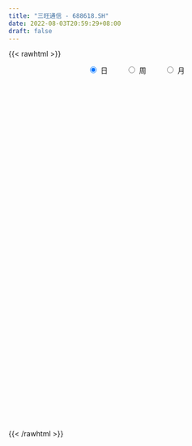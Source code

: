 ```yaml
---
title: "三旺通信 - 688618.SH"
date: 2022-08-03T20:59:29+08:00
draft: false
---
```

{{< rawhtml >}}
    <div style="text-align: center">
        <label style="padding: 1rem;"><input style="margin-right: .5rem" type="radio" name="period" value="D" checked onclick="period_change(this)">日</label>
        <label style="padding: 1rem;"><input style="margin-right: .5rem" type="radio" name="period" value="W" onclick="period_change(this)">周</label>
        <label style="padding: 1rem;"><input style="margin-right: .5rem" type="radio" name="period" value="M" onclick="period_change(this)">月</label>
    </div>
    <div id="chart" style="height: 700px;"></div> 
    <script type="text/javascript">
        const D_v = [82410.55,52771.64,32310.27,52293.58,42989.84,40256.23,26886.04,33022.17,18495.44,14700.48,17537.57,16247.45,14354.09,11498.94,12226.34,11566.87,13169.06,8322.78,8473.64,6680.79,5982.75,11566.74,9671.95,6617.05,6735.14,5851.01,6530.9,5878.49,5068.67,5089.34,5555.35,7016.86,7411.3,2977.4,3873.12,3805.27,3711.82,5692.34,4330.11,6990.05,4941.89,5460.4,5880.59,4583.09,3386.06,2675.76,3792.7,4412.23,3241.37,8713.02,6959.62,8894.4,6658.7,4575.07,3908.19,3268.62,4344.69,5184.12,3126.96,2421.27,3398.87,6256.43,5050.56,3744.61,3896.1,3354.12,4551.07,3575.09,2921.23,1984.42,2744.84,7161.34,4845.03,2860.3,4068.12,11746.64,5007.3,4928.15,3505.89,15954.44,6243.9,3485.09,3811.72,2735.45,2957.15,2783.79,2381.39,2276.12,2968.94,3758.47,2963.72,2315.63,1891.03,2740.35,2974.62,4617.99,5600.25,5397.91,3890.64,7997.55,10295.6,10812.98,5951.69,4628.51,4761.71,3069.54,5065.37,4749.58,3743.07,3417.82,3888.72,2890.37,3538.62,3254.82,4026.87,2886.43,2908.43,2367.77,2892.99,23222.5,14821.25,9493.7,6146.88,4586.19,3374.86,7463.74,4877.97,4930.39,4942.15,5731.71,5901.63,3163.35,4785.61,3490.63,3411.56,5909.64,6695.97,4784.94,10550.48,6534.28,7147.31,16222.86,8668.65,11010.19,7841.01,6598.11,6290.45,4614.89,5799.26,7290.54,5861.16,3417.34,3878.1,5493.45,2622.43,1880.63,4475.99,5403.12,4673.73,4290.11,5884.79,4344.33,4102.28,4503.77,2806.31,2092.79,2120.73,2206.15,2318.65,3129.44,1916.23,3190.41,2144.69,2049.88,1988.01,2537.13,1902.36,1460.43,1303.88,1920.14,2307.27,1252.92,1454.97,773.67,1087.57,956.79,1687.76,2190.53,1291.87,1738.24,943.61,1235.04,899.29,1430.21,906.07,1542.39,967.5,4491.36,3382.14,2159.25,2247.64,3088.07,1488.64,1790.41,2512.2,1247.28,1799.33,2419.46,3590.97,2974.51,5790.31,3363.77,5855.46,6851.53,3356.41,6801.88,5434.51,10105.76,8864.39,11811.49,4026.34,4448.23,4217.92,4245.35,2921.28,3116.75,2552.08,1295.48,1862.57,1528.92,2167.52,1558.07,1807.4,1916.31,1212.29,2123.01,1300.25,1840.1,2369.04,3993.53,4529.45,1568.78,1940.35,2468.53,3531.74,4470.19,3249.76,2114.62,3097.07,2094.12,1982.58,2762.76,4703.81,4024.21,8303.34,5969.28,3080.93,6828.0,6454.76,5034.6,5105.77,3984.01,4297.49,4803.62,9970.55,6228.62,13482.95,7909.45,6705.73,6854.36,3615.42,3740.62,4590.83,5651.55,5427.6,4113.63,3976.26,5135.77,3898.26,4500.74,5501.81,2680.76,3881.29,3019.67,3335.68,2951.04,4132.73,3097.86,3505.39,2575.07,2961.14,2637.29,5652.45,3079.46,3604.93,2344.58,2067.55,1962.41,1204.52,2046.0,2530.17,2437.98,1533.63,1589.59,1811.97,1344.81,2341.91,2158.44,1380.52,1145.28,1598.69,2268.51,1923.98,1265.92,979.82,1565.52,1539.77,2567.69,1834.04,3554.46,1607.87,1882.45,3673.96,1920.12,1451.46,1655.6,1477.99,1930.52,2503.14,1312.68,2193.13,2261.77,1896.42,1333.51,1031.5,1715.33,1533.92,2038.69,1643.87,1144.38,3237.89,1563.03,2883.63,3616.32,1630.76,2431.55,1813.21,1205.23,1758.3,2762.3,1934.99,1643.45,2752.11,1670.22,1252.8,1134.15,1914.95,3849.63,4138.47,3063.06,2798.93,2294.74,1379.8,2016.39,1963.59,932.43,1908.04,2515.25,1776.41,2376.88,1603.4,1903.25,1353.82,3488.08,3665.6,1389.75,1643.11,1452.48,1038.75,1251.94,1683.87,1145.95,1183.99,6259.74,5541.44,4199.94]
const D_histogram = [0.0,-0.4792706553,-0.6494289105,-0.1770139946,0.1766524151,0.5320354768,0.6835808936,0.1107400363,-0.4409079451,-0.7310930151,-0.7747877142,-0.707155649,-0.6508136617,-0.5245225542,-0.5072323921,-0.4795164781,-0.5541159323,-0.6200243844,-0.5301130204,-0.5100532778,-0.5202625191,-0.6759963086,-0.5833001888,-0.5949698479,-0.6764679222,-0.7550757187,-0.870064412,-0.9775088144,-0.9319653874,-0.760801175,-0.553238694,-0.2073996878,-0.0031466714,0.1514406587,0.2926148537,0.3528586021,0.4069158259,0.53182997,0.561292941,0.687011151,0.7289724624,0.7739258428,0.7145258679,0.5299395702,0.3430041136,0.2689130846,0.1967078636,0.1941154274,0.213150402,0.3808271616,0.4954420367,0.643689727,0.7712323176,0.7414219412,0.7034797147,0.6314700984,0.5359760807,0.4225269085,0.2804717796,0.1949412277,0.1137788128,0.1542213994,0.2256542414,0.2758761673,0.2635932901,0.2581254375,0.1417556292,0.003133313,-0.0177323303,-0.0727843503,-0.0377218923,0.1222699486,0.1655518136,0.1962153809,0.2360606934,0.0435469793,-0.0816720657,-0.2319902693,-0.2881613725,-0.653778517,-0.9316798519,-1.04729,-1.0514553622,-0.9812399273,-0.8530848817,-0.712533456,-0.5788906225,-0.4335663244,-0.3098864474,-0.1621540724,-0.0718148681,-0.015000698,0.0255146468,0.0778828815,0.1468828938,0.2510734604,0.3821356987,0.4355070937,0.4925524919,0.6077762474,0.678649292,0.7030603998,0.6265449012,0.6169889351,0.5770208201,0.5270673031,0.5169448472,0.4341372938,0.3040181382,0.205894497,0.1599411478,0.1225662972,0.127986073,0.1047696809,0.1041498955,0.0632433227,-0.0034666887,-0.0228562413,-0.0772499144,0.1959738969,0.4013109541,0.3967040326,0.4072644297,0.3345903175,0.2798020725,0.3246125534,0.2673019997,0.2351710612,0.1280731363,-0.0321774772,-0.2242891682,-0.3326149636,-0.2996638824,-0.3202445846,-0.2730136393,-0.1379082668,-0.0202252255,-0.000633639,0.0630260434,0.0589285237,0.1522032751,0.4225261221,0.5461783701,0.5976150174,0.690989105,0.6037915753,0.4576642608,0.3641809876,0.2752174765,0.092291294,0.0264141741,-0.0826828847,-0.1025573063,-0.2490279805,-0.3319456425,-0.3718407856,-0.3320535999,-0.1964268956,-0.1088620026,-0.0181110779,-0.0915379345,-0.1795711369,-0.2634388926,-0.3531006195,-0.4523760713,-0.4825189029,-0.4558018493,-0.4059331648,-0.3706840772,-0.363470167,-0.3542326066,-0.3874377301,-0.411436204,-0.4236392824,-0.43258756,-0.458462406,-0.454254568,-0.4354821434,-0.3756636157,-0.3428137131,-0.3297224563,-0.2906596989,-0.2947778442,-0.2484920078,-0.1616249457,-0.0841401753,-0.0432095696,0.0448763874,0.1137643232,0.1310109082,0.1351086525,0.1342712676,0.1288021517,0.1038304979,0.0830236752,0.1078484463,0.0927185053,0.2343697025,0.1772344968,0.1327502643,0.1901222247,0.2332281469,0.2856609642,0.320118352,0.3694911099,0.3616026991,0.3652767028,0.3821926102,0.3999068423,0.4143668411,0.4863496639,0.4529349301,0.5488222495,0.5401485069,0.5494008168,0.6262256862,0.6403935896,0.7783747785,0.7156419192,0.5096175514,0.3759436748,0.2803665289,0.2698366964,0.1032279138,-0.0148633467,-0.1633288958,-0.3207628615,-0.3842129424,-0.4260353694,-0.4358223411,-0.458485272,-0.4091280459,-0.3807407228,-0.3667554307,-0.3470162121,-0.3749685172,-0.3864588224,-0.3638117239,-0.3322513162,-0.2481381517,-0.2427815834,-0.2188688519,-0.1968437081,-0.1020409488,0.0189622018,0.1780806185,0.2061993634,0.2255708939,0.1587963275,0.1177467573,0.0774738646,0.0836565594,0.1088692895,0.1731577978,0.4094213385,0.4823336568,0.4683607257,0.3951275624,0.3929888067,0.3427296286,0.2284251293,0.1617744533,-0.0224921941,-0.0065622992,0.1365795019,0.0689279886,0.38180957,0.5457874822,0.3717465033,0.0515539595,-0.1808409906,-0.2179760817,-0.3204592199,-0.2688982362,-0.1030919439,-0.0496343534,0.0774966656,0.0576161353,0.0830722659,0.0633067863,0.2017985294,0.2001048082,0.0731640173,-0.0900536283,-0.326597942,-0.5295871936,-0.6920385944,-0.8464299843,-0.9646870495,-1.068490465,-1.0832438002,-1.0357490612,-0.9161823211,-0.8647501733,-0.8299452669,-0.7525262498,-0.5945812628,-0.5302967013,-0.4471058498,-0.4319880558,-0.4280743918,-0.3378771394,-0.2026626172,-0.1192487154,-0.0475144526,-0.0646104447,-0.128043763,-0.2602993139,-0.2718117013,-0.2670483814,-0.1968416165,-0.1590473109,-0.0608624597,0.0388950661,0.0941150816,0.1342650326,0.1115044842,0.0208957324,-0.142636439,-0.1400377022,-0.109709583,0.0968413123,0.3313209859,0.4898486608,0.5728372251,0.6557919895,0.6792754229,0.7303508553,0.7777857496,0.7267820427,0.6501958581,0.5722332746,0.5351194579,0.5256111324,0.4988825001,0.2791060995,0.177683237,0.1240832021,0.0149162045,-0.016176696,0.0607684434,0.159776157,0.3793770426,0.5351897231,0.5867502375,0.5389330021,0.4364878061,0.3673578521,0.2619072661,0.1411752725,0.0519721073,0.0355897478,0.0752003823,0.0934134746,0.0600330884,-0.0449153681,-0.010427903,-0.0881635841,0.0182026586,0.1035168279,0.0247852698,-0.0518643157,-0.1109472976,-0.1480116543,-0.2513196262,-0.3257035895,-0.3977385223,-0.3608719729,-0.3053596138,-0.4139585413,-0.4011645799,-0.3069348396,-0.2443985695,-0.0104426752,0.2568120309,0.3554821286,0.396110832,0.3647806649,0.3261732871,0.3385301565,0.353969487,0.3454740089,0.2865348832,0.4798511693,0.591581387,0.5798756043]
const D_fast = [0.0,-0.5990883191,-0.9316038019,-0.5034423847,-0.1056128712,0.3827790596,0.7052196999,0.1600638517,-0.501811116,-0.9747694398,-1.2121610674,-1.3213179145,-1.4276793427,-1.4325188736,-1.5420368096,-1.6342000152,-1.8473284524,-2.0682430006,-2.1108598917,-2.2183134685,-2.3585883397,-2.6833212063,-2.7364501337,-2.8968622547,-3.1474773096,-3.4148540357,-3.7473588321,-4.0991804381,-4.2866283579,-4.3056644392,-4.2364116318,-3.9424225476,-3.738956199,-3.5465087043,-3.3321807958,-3.1837223969,-3.0279362166,-2.77006458,-2.6002783738,-2.302807376,-2.078602949,-1.8401681079,-1.7209366158,-1.7730380209,-1.8742224492,-1.881085207,-1.9041134622,-1.8581770414,-1.7858544663,-1.5229709164,-1.2844955321,-0.9753254101,-0.65497474,-0.4994296311,-0.3615019289,-0.2756440206,-0.2371440182,-0.2449614633,-0.3168986472,-0.3536938922,-0.4064116039,-0.3274136675,-0.1995672652,-0.0803762974,-0.026760852,0.0323026547,-0.0486282462,-0.1864672343,-0.2117659601,-0.2850140677,-0.2593820828,-0.0688227547,0.0158470637,0.0955644762,0.1944249621,0.0127979928,-0.1328390686,-0.3411548395,-0.4693662858,-0.9984280596,-1.5092493574,-1.8866820055,-2.1537112084,-2.3288057552,-2.4139219301,-2.4515038684,-2.4625836906,-2.4256509735,-2.3794427084,-2.2722488515,-2.1998633642,-2.1467993686,-2.0999053621,-2.0280664071,-1.9223456713,-1.7553867395,-1.5287905766,-1.3665424082,-1.186358887,-0.9191910697,-0.6786557021,-0.4784794944,-0.3983587676,-0.2536675,-0.1493804099,-0.0675671011,0.0515466548,0.0772734248,0.0231588038,-0.0234912132,-0.0294592754,-0.0361925518,0.0012237422,0.0041997704,0.0296174589,0.0045217168,-0.0630549669,-0.0881585798,-0.1618647314,0.1603525541,0.4660173498,0.5605864365,0.6729629411,0.6839364082,0.6990986813,0.8250623006,0.8345772467,0.8612390735,0.7861594327,0.6178644499,0.3696804668,0.1782009306,0.1362360412,0.0355941929,0.0145717284,0.1152000342,0.2278267691,0.2472599458,0.326676139,0.3373107503,0.4686363205,0.844590698,1.1047875385,1.3056279401,1.571749304,1.6354996682,1.6037884188,1.6013503925,1.5811912506,1.4213378915,1.3620643151,1.2322965352,1.186782787,0.9780551177,0.812151045,0.6792957055,0.6360694913,0.7225894717,0.7829388641,0.8691620192,0.772850679,0.6399246924,0.4901972136,0.3122603317,0.0998908621,-0.0508816951,-0.1381151039,-0.1897297107,-0.2471516423,-0.3308052738,-0.4101258652,-0.5401904212,-0.667047946,-0.785160845,-0.9022560126,-1.0427464601,-1.1521022641,-1.2422003753,-1.2762977516,-1.3291512772,-1.3984906346,-1.4320928019,-1.5099054082,-1.5257425737,-1.4792817481,-1.4228320216,-1.3927038082,-1.2933987543,-1.1960697377,-1.1460704257,-1.1081955182,-1.0754650863,-1.0487336642,-1.0477476935,-1.0477985975,-0.9960117148,-0.9879620294,-0.7877184066,-0.8005449881,-0.8118416546,-0.706939138,-0.605526179,-0.4816781208,-0.367191145,-0.2254456096,-0.1429333456,-0.0479401661,0.0645238937,0.1822148364,0.3002665456,0.4938367844,0.573655783,0.8067486648,0.9331120489,1.079714563,1.313095854,1.4873621548,1.8199370383,1.9361146588,1.8574946788,1.8178067209,1.7923212072,1.8492505488,1.7084487447,1.5866416475,1.3973438745,1.1597191934,1.000215877,0.8518846076,0.7331420506,0.5958578017,0.5429330164,0.4761351587,0.3984315932,0.3314167588,0.2097223243,0.1016173135,0.033311481,-0.0181909403,0.0038876863,-0.0514511412,-0.0822556227,-0.1094414059,-0.0401488839,0.0855948172,0.2892333886,0.3689019742,0.4446662282,0.4175907437,0.4059778628,0.3850734363,0.4121702709,0.4646003235,0.5721782812,0.9107971565,1.104292889,1.2074101393,1.2329588666,1.3290673126,1.3644905417,1.3072923246,1.281085262,1.0911955661,1.1054848862,1.2827715628,1.2323520466,1.6406860205,1.9411108033,1.8600064502,1.5527023963,1.2750971986,1.183468087,1.0008701439,0.9852065685,1.1252398749,1.1662888769,1.3127940623,1.3073175658,1.353541763,1.34960298,1.5385443554,1.5868768363,1.4782270497,1.292495997,0.9743021978,0.6389161478,0.3034550984,-0.0625437875,-0.4219726152,-0.7928986469,-1.0784629322,-1.2899054584,-1.3993842986,-1.5641396942,-1.7368211045,-1.8475336498,-1.8382339785,-1.9065235923,-1.9351092033,-2.0279884232,-2.1310933571,-2.1253653896,-2.0408165217,-1.9872147987,-1.9273591491,-1.9606077524,-2.0560520114,-2.2533823908,-2.3328477036,-2.394846479,-2.3738501182,-2.3758176404,-2.292848404,-2.1833671117,-2.1046183258,-2.0309021167,-2.025786544,-2.1111713627,-2.3103626439,-2.3427733326,-2.3398726091,-2.1091113858,-1.7918014657,-1.5108116256,-1.2846137551,-1.0377109932,-0.8444087041,-0.6107455579,-0.3688642262,-0.2381724224,-0.1522096425,-0.0871139074,0.0095521405,0.131446598,0.2294385907,0.079438715,0.0224366618,-0.0001425727,-0.105580519,-0.1407175936,-0.0485803433,0.0903714095,0.4048165558,0.694426667,0.8926747408,0.979590756,0.9862675114,1.0089770205,0.9690032511,0.8835650755,0.8073549372,0.7998700147,0.8582807447,0.8998472057,0.8814750915,0.7652977931,0.7971782824,0.6974017053,0.8083186126,0.9195119889,0.8469767482,0.7573610838,0.6705412775,0.5964740072,0.4303361288,0.2745262681,0.1030567047,0.0497052609,0.0288777165,-0.1832108463,-0.2707080298,-0.2532119995,-0.2517753717,-0.0204301463,0.3110275676,0.4985681974,0.6382246088,0.6980896079,0.7410255519,0.8380149604,0.9419466627,1.0198196868,1.0325142819,1.3457933604,1.6054189248,1.7386820432]
const D_slow = [0.0,-0.1198176638,-0.2821748914,-0.3264283901,-0.2822652863,-0.1492564171,0.0216388063,0.0493238154,-0.0609031709,-0.2436764247,-0.4373733532,-0.6141622655,-0.7768656809,-0.9079963195,-1.0348044175,-1.154683537,-1.2932125201,-1.4482186162,-1.5807468713,-1.7082601908,-1.8383258205,-2.0073248977,-2.1531499449,-2.3018924069,-2.4710093874,-2.6597783171,-2.8772944201,-3.1216716237,-3.3546629705,-3.5448632643,-3.6831729378,-3.7350228597,-3.7358095276,-3.6979493629,-3.6247956495,-3.536580999,-3.4348520425,-3.30189455,-3.1615713147,-2.989818527,-2.8075754114,-2.6140939507,-2.4354624837,-2.3029775912,-2.2172265628,-2.1499982916,-2.1008213257,-2.0522924689,-1.9990048684,-1.903798078,-1.7799375688,-1.619015137,-1.4262070576,-1.2408515723,-1.0649816437,-0.9071141191,-0.7731200989,-0.6674883718,-0.5973704269,-0.5486351199,-0.5201904167,-0.4816350669,-0.4252215065,-0.3562524647,-0.2903541422,-0.2258227828,-0.1903838755,-0.1896005472,-0.1940336298,-0.2122297174,-0.2216601905,-0.1910927033,-0.1497047499,-0.1006509047,-0.0416357313,-0.0307489865,-0.0511670029,-0.1091645702,-0.1812049134,-0.3446495426,-0.5775695056,-0.8393920056,-1.1022558461,-1.3475658279,-1.5608370484,-1.7389704124,-1.883693068,-1.9920846491,-2.069556261,-2.1100947791,-2.1280484961,-2.1317986706,-2.1254200089,-2.1059492885,-2.0692285651,-2.0064602,-1.9109262753,-1.8020495019,-1.6789113789,-1.5269673171,-1.3573049941,-1.1815398941,-1.0249036688,-0.8706564351,-0.72640123,-0.5946344043,-0.4653981924,-0.356863869,-0.2808593344,-0.2293857102,-0.1894004232,-0.158758849,-0.1267623307,-0.1005699105,-0.0745324366,-0.0587216059,-0.0595882781,-0.0653023384,-0.084614817,-0.0356213428,0.0647063957,0.1638824039,0.2656985113,0.3493460907,0.4192966088,0.5004497472,0.5672752471,0.6260680124,0.6580862964,0.6500419271,0.5939696351,0.5108158942,0.4358999236,0.3558387775,0.2875853676,0.2531083009,0.2480519946,0.2478935848,0.2636500957,0.2783822266,0.3164330454,0.4220645759,0.5586091684,0.7080129227,0.880760199,1.0317080928,1.146124158,1.2371694049,1.305973774,1.3290465975,1.3356501411,1.3149794199,1.2893400933,1.2270830982,1.1440966875,1.0511364911,0.9681230912,0.9190163673,0.8918008666,0.8872730971,0.8643886135,0.8194958293,0.7536361062,0.6653609513,0.5522669334,0.4316372077,0.3176867454,0.2162034542,0.1235324349,0.0326648931,-0.0558932585,-0.152752691,-0.255611742,-0.3615215626,-0.4696684526,-0.5842840541,-0.6978476961,-0.8067182319,-0.9006341359,-0.9863375642,-1.0687681782,-1.141433103,-1.215127564,-1.277250566,-1.3176568024,-1.3386918462,-1.3494942386,-1.3382751418,-1.3098340609,-1.2770813339,-1.2433041708,-1.2097363539,-1.1775358159,-1.1515781915,-1.1308222727,-1.1038601611,-1.0806805348,-1.0220881091,-0.9777794849,-0.9445919189,-0.8970613627,-0.838754326,-0.7673390849,-0.6873094969,-0.5949367195,-0.5045360447,-0.413216869,-0.3176687164,-0.2176920059,-0.1141002956,0.0074871204,0.1207208529,0.2579264153,0.392963542,0.5303137462,0.6868701678,0.8469685652,1.0415622598,1.2204727396,1.3478771275,1.4418630461,1.5119546784,1.5794138525,1.6052208309,1.6015049942,1.5606727703,1.4804820549,1.3844288193,1.277919977,1.1689643917,1.0543430737,0.9520610623,0.8568758815,0.7651870239,0.6784329709,0.5846908416,0.4880761359,0.397123205,0.3140603759,0.252025838,0.1913304421,0.1366132292,0.0874023022,0.0618920649,0.0666326154,0.11115277,0.1627026109,0.2190953343,0.2587944162,0.2882311055,0.3075995717,0.3285137115,0.3557310339,0.3990204834,0.501375818,0.6219592322,0.7390494136,0.8378313042,0.9360785059,1.021760913,1.0788671954,1.1193108087,1.1136877602,1.1120471854,1.1461920609,1.163424058,1.2588764505,1.3953233211,1.4882599469,1.5011484368,1.4559381891,1.4014441687,1.3213293637,1.2541048047,1.2283318187,1.2159232304,1.2352973968,1.2497014306,1.2704694971,1.2862961936,1.336745826,1.386772028,1.4050630324,1.3825496253,1.3009001398,1.1685033414,0.9954936928,0.7838861967,0.5427144344,0.2755918181,0.0047808681,-0.2541563972,-0.4832019775,-0.6993895208,-0.9068758376,-1.0950074,-1.2436527157,-1.376226891,-1.4880033535,-1.5960003674,-1.7030189654,-1.7874882502,-1.8381539045,-1.8679660833,-1.8798446965,-1.8959973077,-1.9280082484,-1.9930830769,-2.0610360022,-2.1277980976,-2.1770085017,-2.2167703294,-2.2319859444,-2.2222621778,-2.1987334074,-2.1651671493,-2.1372910282,-2.1320670951,-2.1677262049,-2.2027356304,-2.2301630262,-2.2059526981,-2.1231224516,-2.0006602864,-1.8574509801,-1.6935029828,-1.523684127,-1.3410964132,-1.1466499758,-0.9649544651,-0.8024055006,-0.6593471819,-0.5255673175,-0.3941645344,-0.2694439093,-0.1996673845,-0.1552465752,-0.1242257747,-0.1204967236,-0.1245408976,-0.1093487867,-0.0694047475,0.0254395132,0.1592369439,0.3059245033,0.4406577538,0.5497797054,0.6416191684,0.7070959849,0.742389803,0.7553828299,0.7642802668,0.7830803624,0.8064337311,0.8214420032,0.8102131611,0.8076061854,0.7855652894,0.790115954,0.815995161,0.8221914784,0.8092253995,0.7814885751,0.7444856615,0.681655755,0.6002298576,0.500795227,0.4105772338,0.3342373303,0.230747695,0.13045655,0.0537228401,-0.0073768022,-0.009987471,0.0542155367,0.1430860688,0.2421137768,0.3333089431,0.4148522648,0.4994848039,0.5879771757,0.6743456779,0.7459793987,0.865942191,1.0138375378,1.1588064389]
const D_data = [['2020-12-30', 54.0, 61.17, 50.05, 86.4],['2020-12-31', 54.95, 53.66, 53.27, 56.8],['2021-01-04', 53.22, 55.29, 52.66, 56.49],['2021-01-05', 54.15, 63.79, 53.2, 65.96],['2021-01-06', 61.98, 64.5, 60.08, 67.58],['2021-01-07', 63.55, 66.7, 60.86, 67.56],['2021-01-08', 66.8, 66.0, 64.64, 68.8],['2021-01-11', 65.85, 56.1, 56.0, 66.49],['2021-01-12', 56.0, 53.18, 52.71, 56.0],['2021-01-13', 53.38, 53.68, 52.03, 55.78],['2021-01-14', 53.69, 55.21, 51.88, 56.56],['2021-01-15', 55.0, 56.0, 53.62, 58.11],['2021-01-18', 54.7, 55.55, 54.7, 56.76],['2021-01-19', 55.49, 56.33, 55.08, 58.08],['2021-01-20', 56.4, 54.8, 54.42, 57.51],['2021-01-21', 54.0, 54.5, 53.7, 55.5],['2021-01-22', 54.0, 52.5, 51.98, 55.0],['2021-01-25', 52.31, 51.56, 51.1, 53.38],['2021-01-26', 51.19, 52.9, 51.19, 53.36],['2021-01-27', 52.33, 51.67, 51.46, 52.8],['2021-01-28', 51.1, 50.65, 50.65, 52.5],['2021-01-29', 50.6, 47.62, 46.0, 51.45],['2021-02-01', 46.6, 49.76, 46.6, 49.88],['2021-02-02', 49.4, 47.88, 47.63, 50.3],['2021-02-03', 47.48, 45.9, 45.84, 48.28],['2021-02-04', 45.73, 44.56, 43.58, 46.22],['2021-02-05', 44.2, 42.53, 42.53, 45.34],['2021-02-08', 42.53, 40.85, 40.7, 43.13],['2021-02-09', 40.92, 41.37, 40.77, 41.6],['2021-02-10', 41.59, 42.36, 41.2, 42.55],['2021-02-18', 42.88, 42.8, 42.43, 43.65],['2021-02-19', 43.01, 45.2, 42.57, 45.37],['2021-02-22', 45.29, 44.3, 44.28, 46.12],['2021-02-23', 44.35, 44.18, 43.5, 44.67],['2021-02-24', 44.2, 44.47, 43.99, 45.38],['2021-02-25', 45.47, 43.75, 43.67, 45.47],['2021-02-26', 43.5, 43.79, 42.83, 44.02],['2021-03-01', 43.1, 45.06, 43.1, 45.23],['2021-03-02', 45.11, 44.26, 44.0, 45.3],['2021-03-03', 44.16, 45.95, 44.16, 46.0],['2021-03-04', 45.92, 45.51, 45.01, 45.92],['2021-03-05', 44.58, 46.0, 44.5, 46.94],['2021-03-08', 46.34, 44.89, 44.82, 46.45],['2021-03-09', 45.6, 42.82, 42.8, 45.6],['2021-03-10', 43.33, 41.81, 41.67, 43.65],['2021-03-11', 41.88, 42.45, 41.18, 42.7],['2021-03-12', 42.6, 41.96, 41.7, 42.66],['2021-03-15', 41.72, 42.49, 41.1, 42.56],['2021-03-16', 42.56, 42.68, 42.48, 43.44],['2021-03-17', 42.74, 45.01, 42.74, 45.29],['2021-03-18', 44.85, 45.2, 44.51, 45.78],['2021-03-19', 44.8, 46.55, 44.71, 47.5],['2021-03-22', 46.58, 47.39, 45.61, 47.5],['2021-03-23', 47.0, 46.1, 46.0, 47.5],['2021-03-24', 45.86, 46.23, 45.52, 46.65],['2021-03-25', 46.59, 45.9, 45.57, 46.75],['2021-03-26', 46.15, 45.5, 44.88, 46.15],['2021-03-29', 45.2, 44.99, 44.45, 45.7],['2021-03-30', 45.19, 44.13, 43.75, 45.3],['2021-03-31', 44.13, 44.33, 43.69, 44.75],['2021-04-01', 44.71, 43.98, 43.12, 44.71],['2021-04-02', 44.33, 45.43, 43.78, 46.3],['2021-04-06', 46.01, 46.21, 45.3, 46.44],['2021-04-07', 45.94, 46.42, 45.41, 46.77],['2021-04-08', 46.42, 45.91, 45.81, 47.1],['2021-04-09', 45.91, 46.12, 45.5, 46.91],['2021-04-12', 46.3, 44.53, 44.36, 46.3],['2021-04-13', 44.56, 43.59, 43.53, 44.78],['2021-04-14', 44.33, 44.6, 43.13, 44.78],['2021-04-15', 43.89, 43.9, 43.57, 44.2],['2021-04-16', 43.9, 44.9, 43.68, 45.0],['2021-04-19', 45.2, 47.0, 44.52, 47.28],['2021-04-20', 47.0, 46.18, 46.0, 47.31],['2021-04-21', 46.01, 46.35, 45.81, 46.88],['2021-04-22', 46.37, 46.82, 46.21, 47.21],['2021-04-23', 45.69, 43.6, 43.55, 45.77],['2021-04-26', 43.6, 43.56, 42.89, 44.24],['2021-04-27', 44.05, 42.36, 41.86, 44.18],['2021-04-28', 42.35, 42.75, 42.35, 43.36],['2021-04-29', 40.5, 37.31, 37.31, 40.5],['2021-04-30', 37.3, 35.96, 35.9, 37.3],['2021-05-06', 36.28, 36.03, 35.76, 36.28],['2021-05-07', 36.04, 36.12, 35.7, 36.71],['2021-05-10', 36.16, 36.24, 35.8, 36.38],['2021-05-11', 36.08, 36.56, 35.62, 36.63],['2021-05-12', 36.56, 36.58, 36.03, 36.66],['2021-05-13', 36.55, 36.46, 36.11, 36.78],['2021-05-14', 36.28, 36.68, 36.28, 36.75],['2021-05-17', 36.68, 36.55, 36.22, 36.69],['2021-05-18', 36.7, 37.1, 36.27, 37.18],['2021-05-19', 37.08, 36.63, 36.46, 37.08],['2021-05-20', 36.45, 36.27, 36.16, 36.59],['2021-05-21', 36.88, 36.03, 36.0, 36.88],['2021-05-24', 36.06, 36.17, 35.9, 36.32],['2021-05-25', 36.2, 36.5, 36.05, 36.63],['2021-05-26', 36.48, 37.28, 36.46, 37.39],['2021-05-27', 37.28, 38.23, 37.12, 38.64],['2021-05-28', 38.25, 37.82, 37.66, 38.75],['2021-05-31', 38.09, 38.29, 37.79, 38.57],['2021-06-01', 38.3, 39.7, 38.29, 39.8],['2021-06-02', 39.79, 39.96, 39.51, 41.3],['2021-06-03', 39.9, 40.01, 39.87, 41.99],['2021-06-04', 39.43, 38.98, 38.51, 40.35],['2021-06-07', 39.0, 39.95, 39.0, 40.26],['2021-06-08', 39.95, 39.8, 39.44, 40.85],['2021-06-09', 39.8, 39.78, 39.34, 40.2],['2021-06-10', 39.81, 40.46, 39.47, 40.65],['2021-06-11', 40.31, 39.62, 39.6, 40.68],['2021-06-15', 39.66, 38.7, 38.66, 39.83],['2021-06-16', 38.69, 38.65, 38.48, 39.37],['2021-06-17', 38.39, 39.03, 38.03, 39.1],['2021-06-18', 38.99, 39.0, 38.55, 39.05],['2021-06-21', 38.65, 39.53, 38.58, 39.53],['2021-06-22', 39.67, 39.2, 39.04, 39.76],['2021-06-23', 39.18, 39.49, 38.9, 40.23],['2021-06-24', 39.61, 38.93, 38.86, 39.7],['2021-06-25', 38.93, 38.33, 38.23, 39.0],['2021-06-28', 38.44, 38.67, 38.28, 39.27],['2021-06-29', 38.92, 37.98, 37.91, 38.95],['2021-06-30', 38.0, 42.72, 37.66, 43.49],['2021-07-01', 42.0, 43.41, 40.92, 43.88],['2021-07-02', 43.43, 41.66, 41.06, 43.68],['2021-07-05', 41.79, 42.22, 40.86, 42.44],['2021-07-06', 42.23, 41.35, 40.76, 42.51],['2021-07-07', 40.8, 41.53, 40.57, 41.74],['2021-07-08', 41.45, 43.06, 41.01, 43.45],['2021-07-09', 42.7, 42.06, 41.81, 42.89],['2021-07-12', 42.0, 42.42, 42.0, 43.2],['2021-07-13', 42.42, 41.34, 41.02, 42.62],['2021-07-14', 41.29, 40.08, 40.08, 41.29],['2021-07-15', 40.02, 38.71, 38.3, 40.19],['2021-07-16', 38.84, 38.8, 38.32, 38.96],['2021-07-19', 38.83, 40.18, 38.49, 40.5],['2021-07-20', 40.0, 39.35, 38.65, 40.1],['2021-07-21', 39.35, 40.08, 39.35, 40.59],['2021-07-22', 40.08, 41.55, 39.97, 42.21],['2021-07-23', 41.36, 41.99, 40.65, 42.36],['2021-07-26', 42.4, 41.16, 40.09, 42.4],['2021-07-27', 41.7, 42.0, 40.65, 43.43],['2021-07-28', 41.98, 41.4, 40.02, 43.49],['2021-07-29', 41.86, 42.99, 41.2, 43.41],['2021-07-30', 43.08, 46.48, 42.78, 47.66],['2021-08-02', 45.5, 46.17, 45.02, 46.6],['2021-08-03', 46.29, 46.29, 45.75, 48.86],['2021-08-04', 46.34, 47.84, 45.8, 48.14],['2021-08-05', 47.0, 46.25, 46.0, 47.8],['2021-08-06', 45.88, 45.46, 45.28, 47.13],['2021-08-09', 46.37, 45.97, 45.1, 46.68],['2021-08-10', 45.78, 45.97, 45.4, 47.18],['2021-08-11', 45.97, 44.39, 44.04, 46.37],['2021-08-12', 43.7, 45.42, 43.67, 45.97],['2021-08-13', 45.31, 44.57, 44.2, 45.52],['2021-08-16', 44.0, 45.45, 43.7, 45.6],['2021-08-17', 45.0, 43.45, 42.51, 45.0],['2021-08-18', 43.08, 43.56, 42.81, 43.98],['2021-08-19', 42.97, 43.64, 42.97, 43.98],['2021-08-20', 43.56, 44.5, 42.8, 44.99],['2021-08-23', 44.45, 46.1, 44.08, 46.39],['2021-08-24', 45.85, 46.11, 45.3, 46.43],['2021-08-25', 46.11, 46.71, 45.65, 47.27],['2021-08-26', 47.0, 44.78, 44.05, 47.0],['2021-08-27', 44.78, 44.17, 43.86, 45.29],['2021-08-30', 43.62, 43.69, 42.52, 44.17],['2021-08-31', 43.62, 43.0, 41.9, 43.62],['2021-09-01', 42.26, 42.13, 41.5, 42.83],['2021-09-02', 42.18, 42.34, 41.81, 42.5],['2021-09-03', 42.25, 42.72, 42.19, 43.32],['2021-09-06', 42.24, 42.91, 42.24, 43.41],['2021-09-07', 43.11, 42.67, 42.55, 43.11],['2021-09-08', 42.4, 42.15, 41.94, 42.9],['2021-09-09', 42.01, 41.93, 41.87, 42.51],['2021-09-10', 42.24, 41.02, 40.77, 42.24],['2021-09-13', 41.0, 40.63, 40.42, 41.33],['2021-09-14', 41.05, 40.3, 40.28, 41.19],['2021-09-15', 40.3, 39.88, 39.83, 40.3],['2021-09-16', 40.07, 39.14, 39.02, 40.07],['2021-09-17', 39.12, 39.0, 38.38, 39.12],['2021-09-22', 38.98, 38.78, 38.68, 39.2],['2021-09-23', 38.78, 39.06, 38.78, 39.2],['2021-09-24', 39.29, 38.55, 38.28, 39.35],['2021-09-27', 38.5, 38.01, 37.78, 38.55],['2021-09-28', 38.18, 38.07, 37.81, 38.18],['2021-09-29', 38.05, 37.22, 37.22, 38.05],['2021-09-30', 37.24, 37.57, 37.24, 37.75],['2021-10-08', 37.86, 38.09, 37.84, 38.25],['2021-10-11', 38.18, 38.13, 38.12, 38.55],['2021-10-12', 38.15, 37.75, 37.32, 38.15],['2021-10-13', 37.9, 38.5, 37.79, 38.5],['2021-10-14', 38.8, 38.56, 38.32, 38.95],['2021-10-15', 38.56, 38.06, 37.85, 38.56],['2021-10-18', 37.8, 37.88, 37.6, 38.0],['2021-10-19', 38.15, 37.76, 37.72, 38.15],['2021-10-20', 38.06, 37.62, 37.44, 38.06],['2021-10-21', 37.35, 37.22, 36.9, 37.58],['2021-10-22', 37.44, 37.06, 37.05, 37.45],['2021-10-25', 36.8, 37.56, 36.71, 37.6],['2021-10-26', 37.57, 37.01, 36.91, 37.83],['2021-10-27', 37.5, 39.3, 36.58, 39.3],['2021-10-28', 38.0, 37.06, 36.81, 38.31],['2021-10-29', 37.0, 36.93, 36.21, 37.34],['2021-11-01', 37.27, 38.24, 36.68, 38.75],['2021-11-02', 38.77, 38.38, 37.91, 39.7],['2021-11-03', 38.01, 38.85, 38.01, 39.09],['2021-11-04', 38.86, 39.0, 38.56, 39.44],['2021-11-05', 38.98, 39.6, 38.69, 39.89],['2021-11-08', 38.99, 39.21, 38.95, 39.6],['2021-11-09', 39.01, 39.57, 39.01, 39.86],['2021-11-10', 39.7, 40.04, 39.69, 40.48],['2021-11-11', 39.59, 40.42, 39.59, 41.0],['2021-11-12', 40.72, 40.77, 40.12, 40.82],['2021-11-15', 40.77, 42.08, 40.77, 43.2],['2021-11-16', 42.48, 41.25, 41.22, 42.8],['2021-11-17', 41.01, 43.47, 40.89, 43.74],['2021-11-18', 43.46, 42.88, 42.48, 45.48],['2021-11-19', 42.9, 43.61, 42.51, 43.89],['2021-11-22', 43.98, 45.25, 43.51, 46.19],['2021-11-23', 45.1, 45.33, 44.44, 46.45],['2021-11-24', 45.6, 48.0, 45.3, 48.58],['2021-11-25', 50.0, 46.45, 46.43, 50.0],['2021-11-26', 46.57, 44.6, 44.5, 46.6],['2021-11-29', 44.1, 45.14, 44.0, 45.5],['2021-11-30', 45.32, 45.47, 44.5, 46.5],['2021-12-01', 44.56, 46.69, 44.41, 47.35],['2021-12-02', 47.69, 44.63, 44.45, 47.69],['2021-12-03', 45.52, 44.73, 44.2, 45.97],['2021-12-06', 44.75, 43.78, 43.72, 45.42],['2021-12-07', 43.77, 42.86, 42.1, 44.46],['2021-12-08', 42.9, 43.36, 42.8, 43.49],['2021-12-09', 43.74, 43.21, 43.1, 43.84],['2021-12-10', 43.67, 43.3, 43.02, 43.7],['2021-12-13', 43.69, 42.85, 42.36, 43.69],['2021-12-14', 42.98, 43.62, 42.63, 43.68],['2021-12-15', 43.69, 43.38, 43.36, 44.4],['2021-12-16', 43.42, 43.13, 42.53, 43.97],['2021-12-17', 43.69, 43.11, 42.54, 43.87],['2021-12-20', 42.61, 42.29, 42.21, 43.11],['2021-12-21', 42.42, 42.16, 41.85, 42.57],['2021-12-22', 42.54, 42.38, 42.0, 42.91],['2021-12-23', 42.38, 42.41, 42.01, 43.13],['2021-12-24', 42.78, 43.19, 42.52, 43.95],['2021-12-27', 43.2, 42.28, 40.6, 43.23],['2021-12-28', 42.19, 42.43, 42.19, 43.04],['2021-12-29', 42.43, 42.38, 41.68, 42.68],['2021-12-30', 42.47, 43.5, 42.34, 44.09],['2021-12-31', 43.7, 44.39, 42.91, 44.74],['2022-01-04', 44.08, 45.72, 44.08, 46.8],['2022-01-05', 45.72, 44.76, 44.3, 46.47],['2022-01-06', 44.95, 44.98, 44.51, 45.38],['2022-01-07', 45.0, 43.96, 43.57, 45.28],['2022-01-10', 43.56, 44.14, 43.29, 44.93],['2022-01-11', 44.14, 44.05, 43.66, 45.08],['2022-01-12', 44.58, 44.65, 44.12, 45.98],['2022-01-13', 45.82, 45.1, 44.81, 46.78],['2022-01-14', 44.88, 46.0, 44.51, 46.4],['2022-01-17', 46.88, 49.27, 46.38, 49.53],['2022-01-18', 49.35, 48.5, 47.91, 50.23],['2022-01-19', 48.5, 48.05, 47.66, 49.3],['2022-01-20', 47.47, 47.53, 47.23, 50.83],['2022-01-21', 47.5, 48.66, 46.6, 49.2],['2022-01-24', 48.97, 48.35, 47.51, 49.97],['2022-01-25', 48.54, 47.48, 47.48, 49.79],['2022-01-26', 47.48, 47.9, 46.3, 48.48],['2022-01-27', 49.73, 45.96, 45.42, 49.75],['2022-01-28', 46.28, 48.16, 44.99, 49.68],['2022-02-07', 48.8, 50.4, 48.77, 51.99],['2022-02-08', 50.4, 48.21, 47.05, 50.4],['2022-02-09', 48.5, 54.0, 48.21, 54.0],['2022-02-10', 54.1, 53.99, 52.22, 54.44],['2022-02-11', 52.91, 50.3, 50.3, 52.98],['2022-02-14', 50.36, 47.51, 47.0, 50.37],['2022-02-15', 48.22, 47.27, 46.31, 48.22],['2022-02-16', 47.18, 49.03, 47.03, 49.03],['2022-02-17', 49.1, 47.81, 47.57, 49.12],['2022-02-18', 47.81, 49.55, 47.57, 50.7],['2022-02-21', 49.68, 51.6, 49.55, 52.25],['2022-02-22', 51.49, 50.9, 50.5, 51.93],['2022-02-23', 50.9, 52.5, 50.53, 52.82],['2022-02-24', 52.0, 51.18, 49.93, 52.98],['2022-02-25', 50.79, 52.0, 50.79, 52.88],['2022-02-28', 52.0, 51.69, 49.98, 53.5],['2022-03-01', 52.02, 54.29, 51.63, 55.0],['2022-03-02', 54.0, 53.26, 52.6, 54.0],['2022-03-03', 53.16, 51.65, 51.01, 55.21],['2022-03-04', 51.88, 50.6, 50.48, 52.08],['2022-03-07', 50.7, 48.62, 48.3, 50.7],['2022-03-08', 49.7, 47.68, 47.1, 49.75],['2022-03-09', 48.9, 46.86, 43.66, 49.0],['2022-03-10', 48.0, 45.61, 45.06, 48.55],['2022-03-11', 45.4, 44.69, 43.62, 45.4],['2022-03-14', 44.69, 43.51, 42.95, 44.69],['2022-03-15', 41.22, 43.46, 41.22, 44.5],['2022-03-16', 44.19, 43.46, 41.69, 44.38],['2022-03-17', 43.97, 43.98, 42.2, 45.6],['2022-03-18', 43.49, 42.79, 42.79, 44.48],['2022-03-21', 43.3, 42.02, 41.48, 43.3],['2022-03-22', 42.15, 42.08, 41.61, 42.77],['2022-03-23', 42.21, 43.02, 42.01, 43.36],['2022-03-24', 43.05, 41.81, 41.6, 43.05],['2022-03-25', 42.3, 41.85, 41.77, 42.8],['2022-03-28', 41.93, 40.69, 40.22, 41.93],['2022-03-29', 40.82, 40.02, 39.3, 41.07],['2022-03-30', 40.44, 40.8, 40.01, 41.28],['2022-03-31', 40.6, 41.5, 40.6, 41.81],['2022-04-01', 41.53, 41.05, 40.41, 41.7],['2022-04-06', 41.05, 40.99, 40.69, 41.9],['2022-04-07', 40.82, 39.71, 39.7, 40.82],['2022-04-08', 40.3, 38.56, 38.14, 40.3],['2022-04-11', 38.03, 36.73, 36.72, 38.71],['2022-04-12', 37.19, 37.35, 36.5, 37.6],['2022-04-13', 37.35, 37.02, 36.53, 37.69],['2022-04-14', 37.97, 37.55, 36.9, 38.48],['2022-04-15', 36.6, 36.98, 35.81, 36.99],['2022-04-18', 36.16, 37.7, 35.68, 38.27],['2022-04-19', 37.68, 37.93, 37.27, 38.47],['2022-04-20', 37.83, 37.53, 37.41, 38.48],['2022-04-21', 37.53, 37.38, 37.14, 38.28],['2022-04-22', 37.8, 36.43, 36.19, 37.8],['2022-04-25', 35.97, 35.02, 35.0, 37.86],['2022-04-26', 36.97, 33.06, 32.88, 36.97],['2022-04-27', 32.51, 34.28, 32.01, 34.49],['2022-04-28', 33.23, 34.3, 33.22, 35.87],['2022-04-29', 34.98, 36.83, 34.3, 36.99],['2022-05-05', 36.36, 38.24, 35.98, 39.67],['2022-05-06', 38.0, 38.39, 37.12, 38.97],['2022-05-09', 38.3, 38.25, 38.01, 38.88],['2022-05-10', 38.0, 38.94, 37.52, 39.34],['2022-05-11', 39.4, 38.79, 38.78, 39.97],['2022-05-12', 38.25, 39.7, 37.53, 40.57],['2022-05-13', 39.93, 40.35, 39.47, 40.48],['2022-05-16', 40.9, 39.56, 39.11, 40.9],['2022-05-17', 40.15, 39.32, 38.81, 40.15],['2022-05-18', 39.39, 39.27, 38.82, 39.88],['2022-05-19', 38.53, 39.83, 38.21, 39.98],['2022-05-20', 39.83, 40.41, 39.5, 40.47],['2022-05-23', 40.49, 40.46, 39.46, 40.69],['2022-05-24', 40.12, 37.65, 37.52, 40.23],['2022-05-25', 37.65, 38.42, 37.63, 38.61],['2022-05-26', 38.42, 38.7, 37.32, 39.39],['2022-05-27', 38.42, 37.6, 37.6, 38.85],['2022-05-30', 38.3, 38.18, 37.51, 38.6],['2022-05-31', 38.19, 39.66, 37.38, 39.95],['2022-06-01', 39.66, 40.49, 39.47, 41.33],['2022-06-02', 41.1, 43.08, 40.49, 43.27],['2022-06-06', 43.45, 43.68, 42.94, 44.66],['2022-06-07', 44.19, 43.42, 42.8, 44.3],['2022-06-08', 43.21, 42.69, 41.73, 44.0],['2022-06-09', 42.75, 42.06, 41.1, 42.75],['2022-06-10', 41.73, 42.42, 41.21, 42.46],['2022-06-13', 42.02, 41.84, 41.09, 42.16],['2022-06-14', 41.53, 41.3, 39.8, 41.53],['2022-06-15', 40.72, 41.31, 40.72, 42.25],['2022-06-16', 41.31, 42.08, 40.54, 42.72],['2022-06-17', 41.72, 43.0, 41.23, 43.88],['2022-06-20', 43.0, 43.07, 42.33, 43.73],['2022-06-21', 43.08, 42.56, 42.13, 43.45],['2022-06-22', 42.98, 41.41, 41.34, 43.21],['2022-06-23', 41.41, 43.06, 41.41, 43.1],['2022-06-24', 43.26, 41.61, 40.94, 43.6],['2022-06-27', 41.93, 44.08, 41.85, 44.08],['2022-06-28', 43.8, 44.5, 43.21, 45.09],['2022-06-29', 44.07, 42.63, 42.51, 44.97],['2022-06-30', 42.01, 42.34, 41.97, 43.5],['2022-07-01', 42.05, 42.24, 41.85, 42.75],['2022-07-04', 42.9, 42.26, 41.59, 43.38],['2022-07-05', 42.25, 40.99, 40.61, 42.6],['2022-07-06', 40.68, 40.73, 40.52, 41.73],['2022-07-07', 40.42, 40.15, 39.8, 41.2],['2022-07-08', 40.5, 41.18, 40.18, 41.77],['2022-07-11', 41.18, 41.45, 40.0, 41.98],['2022-07-12', 41.02, 39.0, 38.81, 41.03],['2022-07-13', 38.5, 39.96, 38.5, 40.32],['2022-07-14', 39.94, 41.0, 39.22, 41.68],['2022-07-15', 40.8, 40.81, 40.77, 41.79],['2022-07-18', 40.81, 43.66, 40.15, 44.98],['2022-07-19', 44.97, 45.54, 43.35, 45.96],['2022-07-20', 45.87, 44.68, 44.53, 45.87],['2022-07-21', 44.09, 44.66, 44.09, 45.16],['2022-07-22', 44.51, 44.13, 43.5, 45.51],['2022-07-25', 44.12, 44.18, 43.38, 44.66],['2022-07-26', 44.27, 45.08, 43.72, 45.36],['2022-07-27', 45.08, 45.55, 44.75, 46.29],['2022-07-28', 45.55, 45.64, 45.1, 46.27],['2022-07-29', 46.05, 45.18, 44.8, 46.1],['2022-08-01', 44.8, 49.13, 44.52, 49.99],['2022-08-02', 48.8, 49.5, 47.0, 50.45],['2022-08-03', 49.8, 48.85, 48.35, 51.5]]
const W_v = [135182.19,194735.96,100003.11,62815.3,41026.7,35406.05,16036.5,12572.21,21778.91,27414.79,20318.2,32220.64,22755.27,20387.65,16045.39,15776.65,30681.43,35639.68,7296.81,13133.9,13897.79,21331.12,38948.46,22274.71,13939.98,16615.17,52798.21,26449.64,24669.23,24293.41,45239.87,40408.41,26983.19,18350.6,24596.08,15625.88,12760.88,10622.07,4684.45,5788.83,1087.57,7865.19,5414.22,12542.64,11126.96,12031.55,25217.48,43018.03,19859.12,10355.8,8661.59,11625.93,14038.85,12931.64,15567.48,30636.31,23225.49,44297.3,24452.78,22551.52,19584.27,17022.7,16905.41,11183.99,10137.37,5498.69,8551.44,7275.01,11446.51,5594.08,9018.71,8997.51,7963.31,8828.93,10697.07,10851.15,9821.75,13675.0,9335.7,9013.76,11639.02,6304.5,16001.12]
const W_histogram = [0.0,0.7875099715,0.5998518583,0.2242622613,-0.3380096368,-1.0004464796,-1.3746756094,-1.353419687,-1.3535360203,-1.1329370456,-1.1818403607,-0.8436588054,-0.6385967432,-0.4637242908,-0.2673828579,-0.1891599446,-0.1937462847,-0.6541578387,-0.8768675356,-0.9113898793,-0.9012924488,-0.7059882047,-0.4434341274,-0.1846671852,-0.0218282991,0.0692073242,0.3655787335,0.5872953736,0.5156858834,0.6744277244,1.0506536134,1.1894419277,1.1777187749,1.1219187225,1.0222675819,0.8265495682,0.5630402717,0.24914937,0.0197608044,-0.178506807,-0.2507415426,-0.2747228736,-0.3284797492,-0.3418112958,-0.1496376518,0.065883163,0.3911649126,0.6492366607,0.795291002,0.7621104083,0.6957251106,0.6276528457,0.6321369187,0.5763992762,0.6421535876,0.8187131059,0.8519378092,0.9601182272,0.9229870868,0.9988368024,0.8935500055,0.3903954146,-0.0807397647,-0.4456591331,-0.7149245923,-1.0163430882,-1.2617231034,-1.3905081427,-1.3756665555,-1.1944166894,-0.8901173727,-0.643869721,-0.6286056228,-0.2284365579,0.0006861569,0.1897216811,0.2175685645,0.2713415492,0.2300753489,0.1749134709,0.3490222445,0.512044762,0.8256079448]
const W_fast = [0.0,0.9843874644,0.9466923158,0.6271682841,-0.0196060231,-0.9321544858,-1.650052518,-1.9671515174,-2.3056518557,-2.3682871424,-2.7126505477,-2.5853836938,-2.5399708174,-2.4810294377,-2.3515337193,-2.3206007921,-2.3736237034,-2.997574717,-3.4395012979,-3.7018711114,-3.9170967931,-3.8982896002,-3.7465940547,-3.5339939088,-3.3766120975,-3.2682746431,-2.8805085505,-2.511968067,-2.4546560863,-2.1273073142,-1.4884180219,-1.0522692256,-0.7695626847,-0.5448830565,-0.3889673016,-0.3780479232,-0.5007971519,-0.7524007111,-0.9768490755,-1.2197433887,-1.35466351,-1.4473255593,-1.5832023722,-1.6819867427,-1.5272225118,-1.2952309062,-0.8721579285,-0.4517770152,-0.1068999234,0.050447085,0.157993065,0.2468340115,0.4093523142,0.4977144908,0.724007199,1.1052449938,1.3514541494,1.6996641242,1.8932797556,2.2188386718,2.3369393762,1.931383639,1.4400635185,0.9637293669,0.5157327596,-0.0397715084,-0.6005822994,-1.0769943744,-1.4060694261,-1.5234237323,-1.4416537588,-1.3563735373,-1.4982608448,-1.1552009194,-0.9259066654,-0.6894407209,-0.6072016963,-0.4855933244,-0.4693406875,-0.4807741977,-0.219409863,0.071623845,0.5915890139]
const W_slow = [0.0,0.1968774929,0.3468404575,0.4029060228,0.3184036136,0.0682919937,-0.2753769086,-0.6137318304,-0.9521158355,-1.2353500968,-1.530810187,-1.7417248884,-1.9013740742,-2.0173051469,-2.0841508614,-2.1314408475,-2.1798774187,-2.3434168784,-2.5626337623,-2.7904812321,-3.0158043443,-3.1923013955,-3.3031599273,-3.3493267236,-3.3547837984,-3.3374819673,-3.246087284,-3.0992634406,-2.9703419697,-2.8017350386,-2.5390716353,-2.2417111533,-1.9472814596,-1.666801779,-1.4112348835,-1.2045974915,-1.0638374235,-1.001550081,-0.9966098799,-1.0412365817,-1.1039219674,-1.1726026857,-1.254722623,-1.340175447,-1.3775848599,-1.3611140692,-1.263322841,-1.1010136759,-0.9021909254,-0.7116633233,-0.5377320456,-0.3808188342,-0.2227846045,-0.0786847855,0.0818536114,0.2865318879,0.4995163402,0.739545897,0.9702926687,1.2200018693,1.4433893707,1.5409882244,1.5208032832,1.4093884999,1.2306573519,0.9765715798,0.661140804,0.3135137683,-0.0304028706,-0.3290070429,-0.5515363861,-0.7125038163,-0.869655222,-0.9267643615,-0.9265928223,-0.879162402,-0.8247702609,-0.7569348736,-0.6994160364,-0.6556876686,-0.5684321075,-0.440420917,-0.2340189308]
const W_data = [['2020-12-31', 54.0, 53.66, 50.05, 86.4],['2021-01-08', 53.22, 66.0, 52.66, 68.8],['2021-01-15', 65.85, 56.0, 51.88, 66.49],['2021-01-22', 54.7, 52.5, 51.98, 58.08],['2021-01-29', 52.31, 47.62, 46.0, 53.38],['2021-02-05', 46.6, 42.53, 42.53, 50.3],['2021-02-10', 42.53, 42.36, 40.7, 43.13],['2021-02-19', 42.88, 45.2, 42.43, 45.37],['2021-02-26', 45.29, 43.79, 42.83, 46.12],['2021-03-05', 43.1, 46.0, 43.1, 46.94],['2021-03-12', 46.34, 41.96, 41.18, 46.45],['2021-03-19', 41.72, 46.55, 41.1, 47.5],['2021-03-26', 46.58, 45.5, 44.88, 47.5],['2021-04-02', 45.2, 45.43, 43.12, 46.3],['2021-04-09', 46.01, 46.12, 45.3, 47.1],['2021-04-16', 46.3, 44.9, 43.13, 46.3],['2021-04-23', 45.2, 43.6, 43.55, 47.31],['2021-04-30', 43.6, 35.96, 35.9, 44.24],['2021-05-07', 36.28, 36.12, 35.7, 36.71],['2021-05-14', 36.16, 36.68, 35.62, 36.78],['2021-05-21', 36.68, 36.03, 36.0, 37.18],['2021-05-28', 36.06, 37.82, 35.9, 38.75],['2021-06-04', 38.09, 38.98, 37.79, 41.99],['2021-06-11', 39.0, 39.62, 39.0, 40.85],['2021-06-18', 39.66, 39.0, 38.03, 39.83],['2021-06-25', 38.65, 38.33, 38.23, 40.23],['2021-07-02', 38.44, 41.66, 37.66, 43.88],['2021-07-09', 41.79, 42.06, 40.57, 43.45],['2021-07-16', 42.0, 38.8, 38.3, 43.2],['2021-07-23', 38.83, 41.99, 38.49, 42.36],['2021-07-30', 42.4, 46.48, 40.02, 47.66],['2021-08-06', 45.5, 45.46, 45.02, 48.86],['2021-08-13', 46.37, 44.57, 43.67, 47.18],['2021-08-20', 44.0, 44.5, 42.51, 45.6],['2021-08-27', 44.45, 44.17, 43.86, 47.27],['2021-09-03', 43.62, 42.72, 41.5, 44.17],['2021-09-10', 42.24, 41.02, 40.77, 43.41],['2021-09-17', 41.0, 39.0, 38.38, 41.33],['2021-09-24', 38.98, 38.55, 38.28, 39.35],['2021-09-30', 38.5, 37.57, 37.22, 38.55],['2021-10-08', 37.86, 38.09, 37.84, 38.25],['2021-10-15', 38.18, 38.06, 37.32, 38.95],['2021-10-22', 37.8, 37.06, 36.9, 38.15],['2021-10-29', 36.8, 36.93, 36.21, 39.3],['2021-11-05', 37.27, 39.6, 36.68, 39.89],['2021-11-12', 38.99, 40.77, 38.95, 41.0],['2021-11-19', 40.77, 43.61, 40.77, 45.48],['2021-11-26', 43.98, 44.6, 43.51, 50.0],['2021-12-03', 44.1, 44.73, 44.0, 47.69],['2021-12-10', 44.75, 43.3, 42.1, 45.42],['2021-12-17', 43.69, 43.11, 42.36, 44.4],['2021-12-24', 42.61, 43.19, 41.85, 43.95],['2021-12-31', 43.2, 44.39, 40.6, 44.74],['2022-01-07', 44.08, 43.96, 43.57, 46.8],['2022-01-14', 43.56, 46.0, 43.29, 46.78],['2022-01-21', 46.88, 48.66, 46.38, 50.83],['2022-01-28', 48.97, 48.16, 44.99, 49.97],['2022-02-11', 48.8, 50.3, 47.05, 54.44],['2022-02-18', 50.36, 49.55, 46.31, 50.7],['2022-02-25', 49.68, 52.0, 49.55, 52.98],['2022-03-04', 52.0, 50.6, 49.98, 55.21],['2022-03-11', 50.7, 44.69, 43.62, 50.7],['2022-03-18', 44.69, 42.79, 41.22, 45.6],['2022-03-25', 43.3, 41.85, 41.48, 43.36],['2022-04-01', 41.93, 41.05, 39.3, 41.93],['2022-04-08', 41.05, 38.56, 38.14, 41.9],['2022-04-15', 38.03, 36.98, 35.81, 38.71],['2022-04-22', 36.16, 36.43, 35.68, 38.48],['2022-04-29', 35.97, 36.83, 32.01, 37.86],['2022-05-06', 36.36, 38.39, 35.98, 39.67],['2022-05-13', 38.3, 40.35, 37.52, 40.57],['2022-05-20', 40.9, 40.41, 38.21, 40.9],['2022-05-27', 40.49, 37.6, 37.32, 40.69],['2022-06-02', 38.3, 43.08, 37.38, 43.27],['2022-06-10', 43.45, 42.42, 41.1, 44.66],['2022-06-17', 42.02, 43.0, 39.8, 43.88],['2022-06-24', 43.0, 41.61, 40.94, 43.73],['2022-07-01', 41.93, 42.24, 41.85, 45.09],['2022-07-08', 42.9, 41.18, 39.8, 43.38],['2022-07-15', 41.18, 40.81, 38.5, 41.98],['2022-07-22', 40.81, 44.13, 40.15, 45.96],['2022-07-29', 44.12, 45.18, 43.38, 46.29],['2022-08-05', 44.8, 48.85, 44.52, 51.5]]
const M_v = [135182.19,398581.0700000001,85793.67,113441.25,107798.45,59550.26,116370.94,144967.1,118944.33,40876.06,26909.62,99868.59,56066.72,82360.92,95802.34,68743.41,34361.24,35955.88,48111.83,37672.78,16001.12]
const M_histogram = [0.0,-0.3854586895,-0.8503934611,-1.0599482427,-1.6646501344,-1.7986800298,-1.4925591181,-0.9659635622,-0.7886220397,-0.96212973,-1.038567852,-0.4619443764,-0.1190951601,0.3690432686,0.9064997742,0.5690490929,0.0518897853,-0.0722828511,0.0469623772,0.3226299648,0.7341224283]
const M_fast = [0.0,-0.4818233618,-1.1593564987,-1.633898341,-2.6547627663,-3.2384626691,-3.3054815369,-3.0203768717,-3.0401908591,-3.4542309818,-3.7903110668,-3.3291736854,-3.016098259,-2.4356990132,-1.6716175641,-1.8668059721,-2.3709928335,-2.5132361826,-2.38225036,-2.0259252812,-1.4309022106]
const M_slow = [0.0,-0.0963646724,-0.3089630376,-0.5739500983,-0.9901126319,-1.4397826394,-1.8129224189,-2.0544133094,-2.2515688194,-2.4921012519,-2.7517432149,-2.867229309,-2.897003099,-2.8047422818,-2.5781173383,-2.4358550651,-2.4228826187,-2.4409533315,-2.4292127372,-2.348555246,-2.1650246389]
const M_data = [['2020-12-31', 54.0, 53.66, 50.05, 86.4],['2021-01-29', 53.22, 47.62, 46.0, 68.8],['2021-02-26', 46.6, 43.79, 40.7, 50.3],['2021-03-31', 43.1, 44.33, 41.1, 47.5],['2021-04-30', 44.71, 35.96, 35.9, 47.31],['2021-05-31', 36.28, 38.29, 35.62, 38.75],['2021-06-30', 38.3, 42.72, 37.66, 43.49],['2021-07-30', 42.0, 46.48, 38.3, 47.66],['2021-08-31', 45.5, 43.0, 41.9, 48.86],['2021-09-30', 42.26, 37.57, 37.22, 43.41],['2021-10-29', 37.86, 36.93, 36.21, 39.3],['2021-11-30', 37.27, 45.47, 36.68, 50.0],['2021-12-31', 44.56, 44.39, 40.6, 47.69],['2022-01-28', 44.08, 48.16, 43.29, 50.83],['2022-02-28', 48.8, 51.69, 46.31, 54.44],['2022-03-31', 52.02, 41.5, 39.3, 55.21],['2022-04-29', 41.53, 36.83, 32.01, 41.9],['2022-05-31', 36.36, 39.66, 35.98, 40.9],['2022-06-30', 39.66, 42.34, 39.47, 45.09],['2022-07-29', 42.05, 45.18, 38.5, 46.29],['2022-08-31', 44.8, 48.85, 44.52, 51.5]]
        const D_a = [null,null,null,null,null,null,null,null,null,null,null,null,null,null,null,null,null,null,null,null,null,null,null,null,null,null,null,40.7,null,null,null,null,46.12,null,null,null,null,null,null,null,null,null,null,null,null,null,null,41.1,null,null,null,47.5,null,null,null,null,null,null,null,null,43.12,null,null,null,null,null,null,null,null,null,null,null,47.31,null,null,null,null,null,null,null,null,null,35.7,null,null,null,null,null,null,null,null,null,null,null,null,null,null,null,null,null,null,41.99,null,null,null,null,null,null,null,null,38.03,null,null,null,null,null,null,null,null,null,43.88,null,null,null,null,null,null,null,null,null,38.3,null,null,null,null,null,null,null,null,null,null,null,null,48.86,null,null,null,null,null,null,null,null,null,42.51,null,null,null,null,null,47.27,null,null,null,null,null,null,null,null,null,null,null,null,null,null,null,null,null,null,null,null,null,null,37.22,null,null,null,null,null,38.95,null,null,null,null,null,null,null,null,null,null,36.21,null,null,null,null,null,null,null,null,null,null,null,null,null,null,null,null,null,null,50.0,null,null,null,null,null,null,null,42.1,null,null,null,null,null,44.4,null,null,null,null,null,null,null,40.6,null,null,null,null,null,null,null,null,null,null,null,null,null,null,50.23,null,null,null,null,null,null,null,44.99,null,null,null,null,null,null,null,null,null,null,null,null,null,null,null,null,null,null,55.21,null,null,null,null,null,null,null,41.22,null,null,null,null,null,43.36,null,null,null,39.3,null,null,null,41.9,null,null,null,null,null,null,null,null,null,null,null,null,null,null,32.01,null,null,null,null,null,null,null,null,null,40.9,null,null,null,null,null,null,null,37.32,null,null,null,null,null,44.66,null,null,null,null,null,39.8,null,null,null,null,null,null,null,null,null,45.09,null,null,null,null,null,null,null,null,null,null,38.5,null,null,null,null,null,null,null,null,null,46.29,null,null,null,null,null]
const W_a = [null,null,null,null,null,null,40.7,null,null,null,null,null,47.5,null,null,null,null,null,null,35.62,null,null,null,null,null,null,null,null,null,null,null,48.86,null,null,null,null,null,null,null,null,null,null,null,36.21,null,null,null,50.0,null,null,null,null,null,null,43.29,null,null,null,null,null,55.21,null,null,null,null,null,null,null,32.01,null,null,null,null,null,null,null,null,45.09,null,null,null,null,null]
const M_a = [null,null,null,null,null,35.62,null,null,null,null,null,null,null,null,null,55.21,null,null,null,null,null]
        const D_b = [[{ coord: ['2021-02-08', 46.12] }, { coord: ['2021-08-25', 41.1] }],[{ coord: ['2021-09-29', 38.95] }, { coord: ['2021-11-25', 37.22] }],[{ coord: ['2021-11-25', 44.4] }, { coord: ['2021-12-27', 42.1] }],[{ coord: ['2022-01-18', 50.23] }, { coord: ['2022-03-15', 44.99] }],[{ coord: ['2022-03-15', 41.9] }, { coord: ['2022-04-06', 41.22] }],[{ coord: ['2022-04-27', 40.9] }, { coord: ['2022-07-13', 37.32] }]]
const W_b = [[{ coord: ['2021-02-10', 47.5] }, { coord: ['2022-04-29', 40.7] }]]
const M_b = []
    </script>
{{< /rawhtml >}}